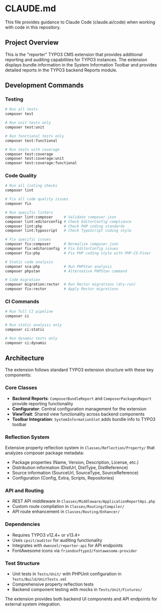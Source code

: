 # CLAUDE.md

This file provides guidance to Claude Code (claude.ai/code) when working with code in this repository.

## Project Overview

This is the "reporter" TYPO3 CMS extension that provides additional reporting and auditing capabilities for TYPO3 instances. The extension displays bundle information in the System Information Toolbar and provides detailed reports in the TYPO3 backend Reports module.

## Development Commands

### Testing

```bash
# Run all tests
composer test

# Run unit tests only
composer test:unit

# Run functional tests only
composer test:functional

# Run tests with coverage
composer test:coverage
composer test:coverage:unit
composer test:coverage:functional
```

### Code Quality

```bash
# Run all linting checks
composer lint

# Fix all code quality issues
composer fix

# Run specific linters
composer lint:composer     # Validate composer.json
composer lint:editorconfig # Check EditorConfig compliance
composer lint:php          # Check PHP coding standards
composer lint:typoscript   # Check TypoScript coding style

# Fix specific issues
composer fix:composer      # Normalize composer.json
composer fix:editorconfig  # Fix EditorConfig issues
composer fix:php           # Fix PHP coding style with PHP-CS-Fixer

# Static code analysis
composer sca:php           # Run PHPStan analysis
composer phpstan           # Alternative PHPStan command

# Code migration
composer migration:rector  # Run Rector migrations (dry-run)
composer fix:rector        # Apply Rector migrations
```

### CI Commands

```bash
# Run full CI pipeline
composer ci

# Run static analysis only
composer ci:static

# Run dynamic tests only
composer ci:dynamic
```

## Architecture

The extension follows standard TYPO3 extension structure with these key components:

### Core Classes
- **Backend Reports**: `ComposerBundleReport` and `ComposerPackagesReport` provide reporting functionality
- **Configurator**: Central configuration management for the extension
- **ViewTrait**: Shared view functionality across backend components
- **Toolbar Integration**: `SystemInformationSlot` adds bundle info to TYPO3 toolbar

### Reflection System
Extensive property reflection system in `Classes/Reflection/Property/` that analyzes composer package metadata:
- Package properties (Name, Version, Description, License, etc.)
- Distribution information (DistUrl, DistType, DistReference)
- Source information (SourceUrl, SourceType, SourceReference)
- Configuration (Config, Extra, Scripts, Repositories)

### API and Routing
- REST API middleware in `Classes/Middleware/ApplicationReportApi.php`
- Custom route compilation in `Classes/Routing/Compiler/`
- API route enhancement in `Classes/Routing/Enhancer/`

### Dependencies
- Requires TYPO3 v12.4+ or v13.4+
- Uses `cpsit/auditor` for auditing functionality
- Integrates with `dwenzel/reporter-api` for API endpoints
- FontAwesome icons via `friendsoftypo3/fontawesome-provider`

### Test Structure
- Unit tests in `Tests/Unit/` with PHPUnit configuration in `Tests/Build/UnitTests.xml`
- Comprehensive property reflection tests
- Backend component testing with mocks in `Tests/Unit/Fixtures/`

The extension provides both backend UI components and API endpoints for external system integration.